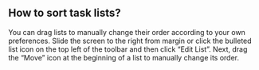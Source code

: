 ## How to sort task lists?
You can drag lists to manually change their order according to your own preferences. Slide the screen to the right from margin or click the bulleted list icon on the top left of the toolbar and then click “Edit List”. Next, drag the “Move” icon at the beginning of a list to manually change its order.




